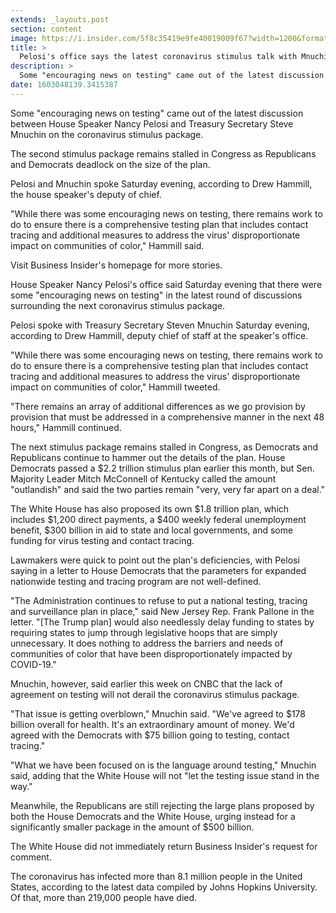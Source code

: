 ```yaml
--- 
extends: _layouts.post 
section: content 
image: https://i.insider.com/5f8c35419e9fe40019009f67?width=1200&format=jpeg 
title: > 
  Pelosi's office says the latest coronavirus stimulus talk with Mnuchin had 'encouraging news on testing' 
description: > 
  Some "encouraging news on testing" came out of the latest discussion between House Speaker Nancy Pelosi and Treasury Secretary Steve Mnuchin on the coronavirus stimulus package.House Speaker Nancy Pelosi's office said Saturday evening that there were some "encouraging news on testing" in the latest round of discussions surrounding the next coronavirus stimulus package.House Democrats passed a $2.2 trillion stimulus plan earlier this month, but Sen.Mnuchin, however, said earlier this week on CNBC that the lack of agreement on testing will not derail the coronavirus stimulus package."What we have been focused on is the language around testing," Mnuchin said, adding that the White House will not "let the testing issue stand in the way." 
date: 1603048139.3415387 
--- 
```

Some "encouraging news on testing" came out of the latest discussion between House Speaker Nancy Pelosi and Treasury Secretary Steve Mnuchin on the coronavirus stimulus package.

The second stimulus package remains stalled in Congress as Republicans and Democrats deadlock on the size of the plan.

Pelosi and Mnuchin spoke Saturday evening, according to Drew Hammill, the house speaker's deputy of chief.

"While there was some encouraging news on testing, there remains work to do to ensure there is a comprehensive testing plan that includes contact tracing and additional measures to address the virus' disproportionate impact on communities of color," Hammill said.

Visit Business Insider's homepage for more stories.

House Speaker Nancy Pelosi's office said Saturday evening that there were some "encouraging news on testing" in the latest round of discussions surrounding the next coronavirus stimulus package.

Pelosi spoke with Treasury Secretary Steven Mnuchin Saturday evening, according to Drew Hammill, deputy chief of staff at the speaker's office.

"While there was some encouraging news on testing, there remains work to do to ensure there is a comprehensive testing plan that includes contact tracing and additional measures to address the virus' disproportionate impact on communities of color," Hammill tweeted.

"There remains an array of additional differences as we go provision by provision that must be addressed in a comprehensive manner in the next 48 hours," Hammill continued.

The next stimulus package remains stalled in Congress, as Democrats and Republicans continue to hammer out the details of the plan. House Democrats passed a $2.2 trillion stimulus plan earlier this month, but Sen. Majority Leader Mitch McConnell of Kentucky called the amount "outlandish" and said the two parties remain "very, very far apart on a deal."

The White House has also proposed its own $1.8 trillion plan, which includes $1,200 direct payments, a $400 weekly federal unemployment benefit, $300 billion in aid to state and local governments, and some funding for virus testing and contact tracing.

Lawmakers were quick to point out the plan's deficiencies, with Pelosi saying in a letter to House Democrats that the parameters for expanded nationwide testing and tracing program are not well-defined.

"The Administration continues to refuse to put a national testing, tracing and surveillance plan in place," said New Jersey Rep. Frank Pallone in the letter. "[The Trump plan] would also needlessly delay funding to states by requiring states to jump through legislative hoops that are simply unnecessary. It does nothing to address the barriers and needs of communities of color that have been disproportionately impacted by COVID-19."

Mnuchin, however, said earlier this week on CNBC that the lack of agreement on testing will not derail the coronavirus stimulus package.

"That issue is getting overblown," Mnuchin said. "We've agreed to $178 billion overall for health. It's an extraordinary amount of money. We'd agreed with the Democrats with $75 billion going to testing, contact tracing."

"What we have been focused on is the language around testing," Mnuchin said, adding that the White House will not "let the testing issue stand in the way."

Meanwhile, the Republicans are still rejecting the large plans proposed by both the House Democrats and the White House, urging instead for a significantly smaller package in the amount of $500 billion.

The White House did not immediately return Business Insider's request for comment.

The coronavirus has infected more than 8.1 million people in the United States, according to the latest data compiled by Johns Hopkins University. Of that, more than 219,000 people have died.